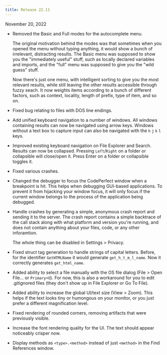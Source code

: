 ```yaml
---
title: Release 22.11
---
```


November 20, 2022

- Removed the Basic and Full modes for the autocomplete menu.

  The original motivation behind the modes was that sometimes when you opened
  the menu without typing anything, it would show a bunch of irrelevant,
  distracting results. The Basic menu was supposed to show you the "immediately
  useful" stuff, such as locally declared variables and imports, and the "full"
  menu was supposed to give you the "wild guess" stuff.

  Now there's just one menu, with intelligent sorting to give you the most
  relevant results, while still leaving the other results accessible through
  fuzzy seach. It now weights items according to a bunch of different factors,
  such as context, locality, length of prefix, type of item, and so on.

- Fixed bug relating to files with DOS line endings.

- Add unified keyboard navigation to a number of windows. All windows containing
  results can now be navigated using arrow keys. Windows without a text box to
  capture input can also be navigated with the `h` `j` `k` `l` keys.

- Improved existing keyboard navigation on File Explorer and Search. Results can
  now be collapsed. Pressing `Left`/`Right` on a folder or collapsible will
  close/open it. Press Enter on a folder or collapsible toggles it.
- Fixed various crashes.

- Changed the debugger to focus the CodePerfect window when a breakpoint is hit.
  This helps when debugging GUI-based applications. To prevent it from hijacking
  your window focus, it will only focus if the current window belongs to the
  process of the application being debugged.

- Handle crashes by generating a simple, anonymous crash report and sending it
  to the server. The crash report contains a simple backtrace of the call stack
  along with what platform and version you're running, and does not contain
  anything about your files, code, or any other inforamtion.

  The whole thing can be disabled in Settings > Privacy.

- Fixed struct tag generation to handle strings of capital letters. Before, for
  the identifier `GetHTMLName` it would generate `get_h_t_m_l_name`. Now it
  correctly generates `get_html_name`.

- Added ability to select a file manually with the OS file dialog (File > Open
  File... or `Primary+O`). For now, this is also a workaround for you to edit
  .gitignored files (they don't show up in File Explorer or Go To File).

- Added ability to increase the global UI/text size (View > Zoom). This helps if
  the text looks tiny or humongous on your monitor, or you just prefer a
  different magnification level.

- Fixed rendering of rounded corners, removing artifacts that were previously
  visible.

- Increase the font rendering quality for the UI. The text should appear
  noticeably crisper now.

- Display methods as `<type>.<method>` instead of just `<method>` in the Find
  References window.
